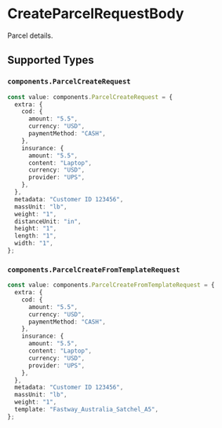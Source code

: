 # CreateParcelRequestBody

Parcel details.


## Supported Types

### `components.ParcelCreateRequest`

```typescript
const value: components.ParcelCreateRequest = {
  extra: {
    cod: {
      amount: "5.5",
      currency: "USD",
      paymentMethod: "CASH",
    },
    insurance: {
      amount: "5.5",
      content: "Laptop",
      currency: "USD",
      provider: "UPS",
    },
  },
  metadata: "Customer ID 123456",
  massUnit: "lb",
  weight: "1",
  distanceUnit: "in",
  height: "1",
  length: "1",
  width: "1",
};
```

### `components.ParcelCreateFromTemplateRequest`

```typescript
const value: components.ParcelCreateFromTemplateRequest = {
  extra: {
    cod: {
      amount: "5.5",
      currency: "USD",
      paymentMethod: "CASH",
    },
    insurance: {
      amount: "5.5",
      content: "Laptop",
      currency: "USD",
      provider: "UPS",
    },
  },
  metadata: "Customer ID 123456",
  massUnit: "lb",
  weight: "1",
  template: "Fastway_Australia_Satchel_A5",
};
```

